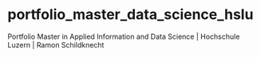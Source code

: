 # portfolio_master_data_science_hslu
Portfolio Master in Applied Information and Data Science | Hochschule Luzern | Ramon Schildknecht
